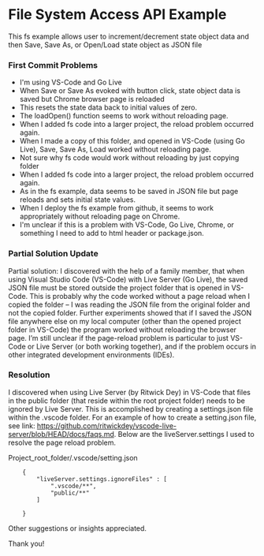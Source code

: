 # File System Access API Example
This fs example allows user to increment/decrement state object data and then Save, Save As, or Open/Load state object as JSON file

### First Commit Problems
- I'm using VS-Code and Go Live
- When Save or Save As evoked with button click, state object data is saved but Chrome browser page is reloaded
- This resets the state data back to initial values of zero.
- The loadOpen() function seems to work without reloading page.
- When I added fs code into a larger project, the reload problem occurred again.
- When I made a copy of this folder, and opened in VS-Code (using Go Live), Save, Save As, Load worked without reloading page.
- Not sure why fs code would work without reloading by just copying folder
- When I added fs code into a larger project, the reload problem occurred again.
- As in the fs example, data seems to be saved in JSON file but page reloads and sets initial state values.
- When I deploy the fs example from github, it seems to work appropriately without reloading page on Chrome.
- I'm unclear if this is a problem with VS-Code, Go Live, Chrome, or something I need to add to html header or package.json.

### Partial Solution Update
Partial solution: I discovered with the help of a family member, that when using Visual Studio Code (VS-Code) with Live Server (Go Live), 
the saved JSON file must be stored outside the project folder that is opened in VS-Code. This is probably why the code worked without a 
page reload when I copied the folder – I was reading the JSON file from the original folder and not the copied folder. Further experiments 
showed that if I saved the JSON file anywhere else on my local computer (other than the opened project folder in VS-Code) the program worked 
without reloading the browser page. I’m still unclear if the page-reload problem is particular to just VS-Code or Live Server (or both working 
together), and if the problem occurs in other integrated development environments (IDEs).

### Resolution
I discovered when using Live Server (by Ritwick Dey) in VS-Code that files in the public folder (that reside within the root project folder) 
needs to be ignored by Live Server. This is accomplished by creating a settings.json file within the .vscode folder. For an example of how 
to create a setting.json file, see link: https://github.com/ritwickdey/vscode-live-server/blob/HEAD/docs/faqs.md. Below are the 
liveServer.settings I used to resolve the page reload problem.

Project_root_folder/.vscode/setting.json
```
	{
		"liveServer.settings.ignoreFiles" : [
			".vscode/**",
			"public/**"
		]

	}
```

Other suggestions or insights appreciated.

Thank you!

